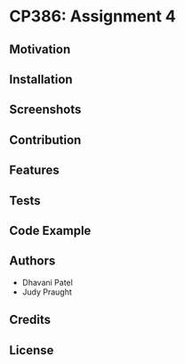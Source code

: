 # CP386: Assignment 4
## Motivation
## Installation
## Screenshots
## Contribution
## Features
## Tests
## Code Example
## Authors
* Dhavani Patel
* Judy Praught
## Credits
## License
 
